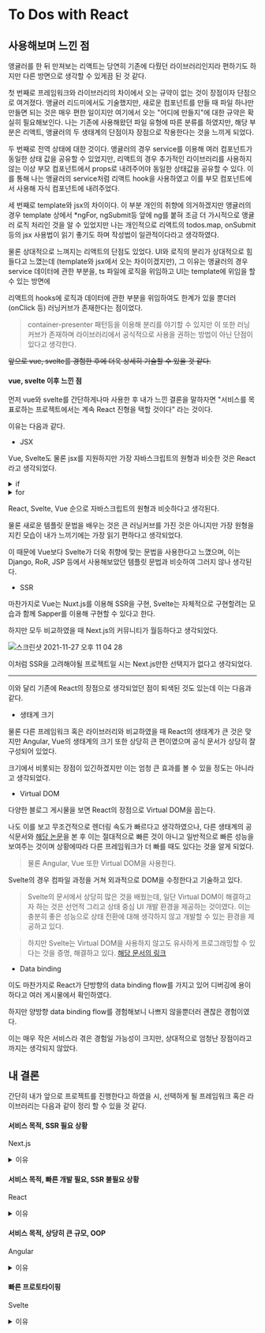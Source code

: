 # To Dos with React

## 사용해보며 느낀 점

앵귤러를 한 뒤 만져보는 리액트는 당연히 기존에 다뤘던 라이브러리인지라 편하기도 하지만 다른 방면으로 생각할 수 있게끔 된 것 같다.

첫 번째로 프레임워크와 라이브러리의 차이에서 오는 규약이 없는 것이 장점이자 단점으로 여겨졌다. 앵귤러 리드미에서도 기술했지만, 새로운 컴포넌트를 만들 때 파일 하나만 만들면 되는 것은 매우 편한 일이지만 여기에서 오는 "어디에 만들지"에 대한 규약은 확실히 필요해보인다.
나는 기존에 사용해왔던 파일 유형에 따른 분류를 하였지만, 해당 부분은 리액트, 앵귤러의 두 생태계의 단점이자 장점으로 작용한다는 것을 느끼게 되었다.

두 번째로 전역 상태에 대한 것이다. 앵귤러의 경우 service를 이용해 여러 컴포넌트가 동일한 상태 값을 공유할 수 있었지만, 리액트의 경우 추가적인 라이브러리를 사용하지 않는 이상 부모 컴포넌트에서 props로 내려주어야 동일한 상태값을 공유할 수 있다. 이를 통해 나는 앵귤러의 service처럼 리액트 hook을 사용하였고 이를 부모 컴포넌트에서 사용해 자식 컴포넌트에 내려주었다.

세 번째로 template와 jsx의 차이이다. 이 부분 개인의 취향에 의거하겠지만 앵귤러의 경우 template 상에서 \*ngFor, ngSubmit등 앞에 ng를 붙혀 조금 더 가시적으로 앵귤러 로직 처리인 것을 알 수 있었지만 나는 개인적으로 리액트의 todos.map, onSubmit 등의 jsx 사용법이 읽기 좋기도 하며 작성법이 일관적이다라고 생각하였다.

물론 상대적으로 느껴지는 리액트의 단점도 있었다. UI와 로직의 분리가 상대적으로 힘들다고 느꼈는데 (template와 jsx에서 오는 차이이겠지만), 그 이유는 앵귤러의 경우 service 데이터에 관한 부분을, ts 파일에 로직을 위임하고 UI는 template에 위임을 할 수 있는 방면에

리액트의 hooks에 로직과 데이터에 관한 부분을 위임하여도 한계가 있을 뿐더러 (onClick 등) 러닝커브가 존재한다는 점이었다.

> container-presenter 패턴등을 이용해 분리를 야기할 수 있지만 이 또한 러닝 커브가 존재하며 라이브러리에서 공식적으로 사용을 권하는 방법이 아닌 단점이 있다고 생각한다.

~~앞으로 vue, svelte를 경험한 후에 더욱 상세히 기술할 수 있을 것 같다.~~

#### vue, svelte 이후 느낀 점

먼저 vue와 svelte를 간단하게나마 사용한 후 내가 느낀 결론을 말하자면 "서비스를 목표로하는 프로젝트에서는 계속 React 진형을 택할 것이다" 라는 것이다.

이유는 다음과 같다.

- JSX

Vue, Svelte도 물론 jsx를 지원하지만 가장 자바스크립트의 원형과 비슷한 것은 React라고 생각되었다.

<details>

<summary> if </summary>

```jsx
// react
<p> {condition ? "TRUE" : "FALSE"} </p>
```

```vue
// vue
<p v-if="condition">TRUE</p>
<p v-else>FALSE</p>
```

```svelte
<!-- svelte -->
{#if condition}
<p>TRUE</p>
{:else}
<p>FALSE</p>
{/if}
```

</details>

<details>

<summary> for </summary>

```jsx
// react
{datas.map(data) => <p key={ data.id }>{ data }</p>}
```

```vue
// vue
<p v-for="data in datas" :key="data.id">{{ data }}</p>
```

```svelte
<!-- svelte -->
{#each datas of data}
<p>{ data }</p>
{/each}
```

</details>

React, Svelte, Vue 순으로 자바스크립트의 원형과 비슷하다고 생각된다.

물론 새로운 템플릿 문법을 배우는 것은 큰 러닝커브를 가진 것은 아니지만 가장 원형을 지킨 모습이 내가 느끼기에는 가장 읽기 편하다고 생각되었다.

이 때문에 Vue보다 Svelte가 더욱 취향에 맞는 문법을 사용한다고 느꼈으며, 이는 Django, RoR, JSP 등에서 사용해보았던 템플릿 문법과 비슷하여 그러지 않나 생각된다.

- SSR

마찬가지로 Vue는 Nuxt.js를 이용해 SSR을 구현, Svelte는 자체적으로 구현할려는 모습과 함께 Sapper를 이용해 구현할 수 있다고 한다.

하지만 모두 비교하였을 때 Next.js의 커뮤니티가 월등하다고 생각되었다.

![스크린샷 2021-11-27 오후 11 04 28](https://user-images.githubusercontent.com/26461307/143684755-6d8499ca-bffa-421b-bc51-541eb61b9725.png)

이처럼 SSR을 고려해야될 프로젝트일 시는 Next.js만한 선택지가 없다고 생각되었다.

---

이와 달리 기존에 React의 장점으로 생각되었던 점이 퇴색된 것도 있는데 이는 다음과 같다.

- 생태계 크기

물론 다른 프레임워크 혹은 라이브러리와 비교하였을 때 React의 생태계가 큰 것은 맞지만 Angular, Vue의 생태계의 크기 또한 상당히 큰 편이였으며 공식 문서가 상당히 잘 구성되어 있었다.

크기에서 비롯되는 장점이 있긴하겠지만 이는 엄청 큰 효과를 볼 수 있을 정도는 아니라고 생각되었다.

- Virtual DOM

다양한 블로그 게시물을 보면 React의 장점으로 Virtual DOM을 꼽는다.

나도 이를 보고 무조건적으로 렌더링 속도가 빠르다고 생각하였으나, 다른 생태계의 공식문서와 [해당 논문](https://www.doria.fi/bitstream/handle/10024/177433/levlin_mattias.pdf?sequence=2&isAllowed=y)을 본 후 이는 절대적으로 빠른 것이 아니고 일반적으로 빠른 성능을 보여주는 것이며 상황에따라 다른 프레임워크가 더 빠를 때도 있다는 것을 알게 되었다.

> 물론 Angular, Vue 또한 Virtual DOM을 사용한다.

Svelte의 경우 컴파일 과정을 거쳐 외과적으로 DOM을 수정한다고 기술하고 있다.

> Svelte의 문서에서 상당히 많은 것을 배웠는데, 일단 Virtual DOM이 해결하고자 하는 것은 선언적 그리고 상태 중심 UI 개발 환경을 제공하는 것이였다. 이는 충분히 좋은 성능으로 상태 전환에 대해 생각하지 않고 개발할 수 있는 환경을 제공하고 있다.

> 하지만 Svelte는 Virtual DOM을 사용하지 않고도 유사하게 프로그래밍할 수 있다는 것을 증명, 해결하고 있다. [해당 문서의 링크](https://svelte.dev/blog/virtual-dom-is-pure-overhead)

- Data binding

이도 마찬가지로 React가 단방향의 data binding flow를 가지고 있어 디버깅에 용이하다고 여러 게시물에서 확인하였다.

하지만 양방향 data binding flow를 경험해보니 나쁘지 않을뿐더러 괜찮은 경험이였다.

이는 매우 작은 서비스라 겪은 경험일 가능성이 크지만, 상대적으로 엄청난 장점이라고 까지는 생각되지 않았다.

## 내 결론

간단히 내가 앞으로 프로젝트를 진행한다고 하였을 시, 선택하게 될 프레임워크 혹은 라이브러리는 다음과 같이 정리 할 수 있을 것 같다.

#### 서비스 목적, SSR 필요 상황

Next.js

<details>

<summary> 이유 </summary>

SSR 프레임워크 생태계에서 가장 큰 크기를 보유중이며 현재 내 상황에서 제일 러닝커브가 낮은 솔루션이다.

</details>

#### 서비스 목적, 빠른 개발 필요, SSR 불필요 상황

React

<details>

<summary> 이유 </summary>

현재 내 상황에서 제일 잘 다룰 수 있는 툴임과 동시에 사용할 수 있는 써드파티 라이브러리가 매우 많다.

</details>

#### 서비스 목적, 상당히 큰 규모, OOP

Angular

<details>

<summary> 이유 </summary>

엔터프라이즈 레벨의 서비스에 상당히 적합할 것 같으며, 팀원이 모두 빠른 러닝커브를 자랑하거나 Angular를 사용한 경험이 있다면 도입해볼만 한 것 같다.

</details>

#### 빠른 프로토타이핑

Svelte

<details>

<summary> 이유 </summary>

간단한 어플리케이션을 개발해보며 상당히 만족스러운 개발자 경험을 받았다. 또한 문서가 딱 내 스타일에 맞게 작성되어 있어 러닝커브 또한 vue보다 낮다고 느꼈다.

물론 생태계가 제일 작고 제일 신생 서비스인지라 dependency에 대한 고려를 해야겠지만, 빠른 프로토타이핑에 적합하다고 생각되었으며 앞으로의 방향과 추이를 확인해봄직 하다고 생각되었다.

</details>
